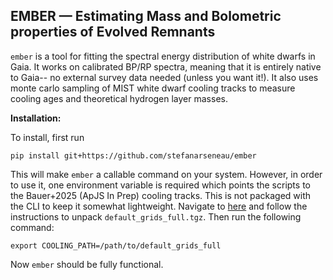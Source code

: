 ## EMBER — Estimating Mass and Bolometric properties of Evolved Remnants

`ember` is a tool for fitting the spectral energy distribution of white dwarfs in Gaia. It works on calibrated BP/RP spectra, meaning that it is entirely native to Gaia-- no external survey data needed (unless you want it!). It also uses monte carlo sampling of MIST white dwarf cooling tracks to measure cooling ages and theoretical hydrogen layer masses.

**Installation:**

To install, first run
```
pip install git+https://github.com/stefanarseneau/ember
```

This will make `ember` a callable command on your system. However, in order to use it, one environment variable is required which points the scripts to the Bauer+2025 (ApJS In Prep) cooling tracks. This is not packaged with the CLI to keep it somewhat lightweight. Navigate to [here](https://zenodo.org/records/15242047) and follow the instructions to unpack `default_grids_full.tgz`. Then run the following command:

```
export COOLING_PATH=/path/to/default_grids_full
```

Now `ember` should be fully functional.

